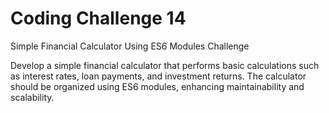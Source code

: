 # Coding Challenge 14
Simple Financial Calculator Using ES6 Modules Challenge

Develop a simple financial calculator that performs basic calculations such as interest rates, loan payments, and investment returns. The calculator should be organized using ES6 modules, enhancing maintainability and scalability.
 
